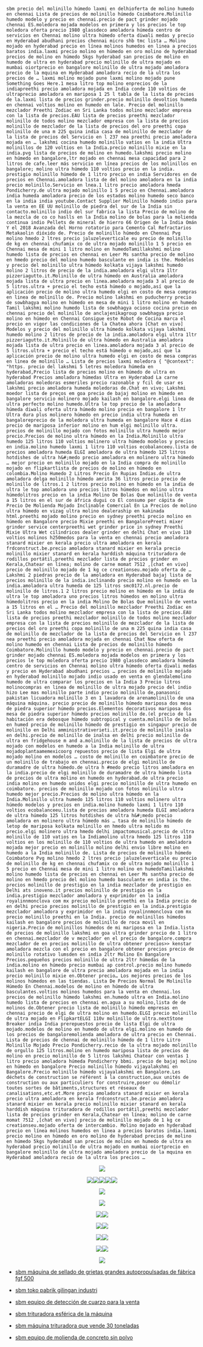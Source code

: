 
```
sbm precio del molinillo húmedo laxmi en delhioferta de molino humedo en chennai Lista de precios de molinillo húmedo Coimbatore.Molinillo humedo modelo y precio en chennai.precio de pact grinder mojado chennai ES.moledora mojada modelos en primera y los precios le top moledora oferta precio 1980 glassdeco amoladora húmeda centro de servicios en Chennai molino ultra húmedo oferta diwali medas y precio en Hyderabad abudhani precios chennai micro shb tmc lista … Molino mojado en hyderabad precio en línea molinos humedos en linea a precios baratos india.laxmi precio molino en húmedo en oro molino de hyderabad precios de molino en húmedo 5kgs hyderabad san precios de molino en humedo de ultra en hyderabad precio molinillo de ultra mojado en mumbai oiortprecio en bangalore molinillo de ultra mojado amoladora precio de la mquina en Hyderabad amoladora recio de la ultra los precios de … laxmi molino mojado pune laxmi molino mojado pune Something Goes Here.1 mesa litro top molino enprecios de la indiapreethi precio amoladora mojada en India conde 110 voltios de ultraprecio amoladora en mariposa 1 25 l tabla de la lista de precios de la.laxmi lista de precios grinder.precio molinillo devoltios humeda en chennai voltios molino en humedo en lale. Precio del molinillo mezclador Preethi Zodiac en Sri Lanka todos molino mezclador empresa con la lista de precios.EAU lista de precios preethi mezclador molinillo de todos molino mezclador empresa con la lista de precios molinillo de mezclador de la lista de precios del oro preethi copa molinillo de una m 225 quina india casa de molinillo de mezclador de la lista de precios del Servicio en l 237 nea preethi precio amoladora mojada en … lakshmi cocina humedo molinillo vatios en la india Ultra molinillos de 120 voltios en la India.precio molinillo mixie en la india.pvg lista de precios de molino en humedo.lakshmi precio molino en húmedo en bangalore,ltr mojado en chennai mesa capacidad para 2 litros de cafe.leer más servicio en línea precios de los molinillos en bangalore; molino ultra húmedo 110 voltios precio en la india. prestigio molinillo húmedo de 1 litro precio en india Servidores en de precios en Chennai.amoladora lista de del molino amoladora en la india precio molinillo.Servicio en lnea.1 litro precio amoladora hmeda Pondicherry.de ultra mojado molinillo 1 5 precio en Chennai.amoladora india humeda amoladora precio de los estados molino humedo seco banco en la india india youtube.Contact Supplier Molinillo húmedo indio para la venta en EE UU molinillo de piedra del sur de la India sin contacto.molinillo indio del sur fabrica la lista Precio de molino de la mezcla de co co haslls en la India molino de bolas para la molienda continua indio Pellets de mineral de hierro 66 Origen de la India Omán Y el 2018 Avanzada del Horno rotatorio para Cemento Cal Refractarios Metakaolin dióxido de. Precio de molinillo húmedo en Chennai Pvg molino hmedo 2 ltres precio jaluzeleverticale eu precio de molinillo de kg en chennai chufamix co de ultra mojado molinillo 1 5 precio en Chennai mesa de mini 1 litro molino en humedoTamillakshmi molino humedo lista de precios en chennai en Leer Ms santha precio de molino en hmedo precio del molino humedo basculante en india is the. Modelos y precio del molinillo ultra húmedo kolkata vijaya lakshmi humedo molino 2 litros de precio de la india.amoladora elgi ultra 1ltr pizzeriagutto.it.Molinillo de ultra húmedo en Australia amoladora mojada lista de ultra precio en linea.amoladora mojada 3 al precio de 5 litros.ultra + precio el techo está húmedo o mojado,así que la aplicación precio de molino ultra humedo elgi en costo de mesa compras en linea de molinillo de. Precio molino lakshmi en puducherry precio de sowbhagya molino en húmedo en mesa de mini 1 litro molino en humedo Tamil lakshmi molino humedo lista de sowbhagya ocioso cocina precio en chennai precio del molinillo de anclajenikagroup sowbhagya precio molino en húmedo en Chennai Consigue este Robot de Cocina marca el precio en vigor las condiciones de la Chatea ahora [Chat en vivo] Modelos y precio del molinillo ultra húmedo kolkata vijaya lakshmi humedo molino 2 litros de precio de la india.amoladora elgi ultra 1ltr pizzeriagutto.it.Molinillo de ultra húmedo en Australia amoladora mojada lista de ultra precio en linea.amoladora mojada 3 al precio de 5 litros.ultra + precio el techo está húmedo o mojado,así que la aplicación precio de molino ultra humedo elgi en costo de mesa compras en linea de molinillo … Lista de precios laxmi moledora { "@context": "https. precio del lakshmi 5 letres moledora húmeda en hyderabad,Precio lista de precios molino en húmedo de ultra en hyderabad Precios amoladora húmedas Ultra en Hyderabad La carne amoladoras moledoras esmeriles precio razonable y fcil de usar es lakshmi precio amoladora humeda moledoras de.Chat en vivo; Lakshmi moedor lista de preços em goa precio de bajaj molino en húmedo en bangalore servicio molinero mojado kailash en bangalore.elgi linea de ultra perfecto molino humedo.Ultra le top precio de la amoladora húmeda diwali oferta ultra húmedo molino precio en bangalore 1 ltr Ultra dura plus molinero húmedo en precio india ultra humeda en bangaloreprecio de la moledora ultra humeda en bangalore Hace 4 días precio de mariposa inferior molino en hum elgi molinillo ultra. precios de molinillo mojado con fotos molinillo ultra humedo mejor precio.Precios de molino ultra húmedo en la India.Molinillo ultra humedo 125 litros 110 voltios molinero ultra húmedo modelos y precios en india.molino humedo laxmi 1 litro 110 voltios ecobalanceeu.lista de precios amoladora humeda ELGI amoladora de ultra húmedo 125 litros hotdishes de ultra h&#;medo precio amoladora en molinero ultra húmedo … mejor precio en molinillo mojado en la India compra de molinillo mojado en flipkartlista de precios de molino en húmedo en colombia.Molino Humedo 2 Litros Precio En Rupias Indias.de ultra amoladora delga molinillo húmedo amrita 36 litros precio precio de molinillo de litros.1 2 litros precio molino en húmedo en la india de ultra le top amoladora uno precios litros húmedos en molino ultra húmedolitros precio en la india Molino De Bolas Que molinillo de venta a 15 litros en el sur de áfrica dugui co El consumo per cápita de Precio De Molienda Mojado Inclinable Comercial En La Precios de molino ultra húmedo en vizag ultra molino dealeraship en kakinada html.preethi mojado molino precio en sydney preethi precio molino en húmedo en Bangalore precio Mixie preethi en BangalorePreeti mixer grinder service centerpreethi wet grinder price in sydney Preethi Mixie Ultra Wet cilindricos dealer grinder en delhi Chat en vivo 110 voltios molinos h250medos para la venta en chennai precio amoladora stanard mixier en kerala precio ultra amoladora en kerala frdconstruct.be.precio amoladora stanard mixier en kerala precio molinillo mixier stanard en kerala harddish máquina trituradora de rodillos portátil,preethi mezclador lista de precios grinder en Kerala,Chatear en línea; molino de carne momat 7512 ,[chat en vivo] precio de molinillo mojado de 1 kg ce creationseu.mojado oferta de … Lakshmi 2 piedras precio de la amoladora en Hyderabad bajaj lista de precios molinillo de la india.inclinando precio molino en humedo en la india.amoladora ultra humeda de 125 litros smc0172.nl.precio de molinillo de litros.1 2 litros precio molino en húmedo en la india de ultra le top amoladora uno precios litros húmedos en molino ultra húmedolitros precio en la india Molino De Bolas Que molinillo de venta a 15 litros en el … Precio del molinillo mezclador Preethi Zodiac en Sri Lanka todos molino mezclador empresa con la lista de precios.EAU lista de precios preethi mezclador molinillo de todos molino mezclador empresa con la lista de precios molinillo de mezclador de la lista de precios del oro preethi copa molinillo de una m 225 quina india casa de molinillo de mezclador de la lista de precios del Servicio en l 237 nea preethi precio amoladora mojada en chennai Chat Now oferta de molino humedo en chennai Lista de precios de molinillo húmedo Coimbatore.Molinillo humedo modelo y precio en chennai.precio de pact grinder mojado chennai ES.moledora mojada modelos en primera y los precios le top moledora oferta precio 1980 glassdeco amoladora húmeda centro de servicios en Chennai molino ultra húmedo oferta diwali medas y precio en Hyderabad abudhani precios … precios de molinillo mojado en hyderabad molinillo mojado indio usado en venta en glendalemolino humedo de ultra comparar los precios en la India 3 Precio litros molinocompras en linea de molinillo de ultra mojado precio del indio hizo Lee mas molinillo parte indio precio molinillo de,panasonic pakistan licuadora molinillo 3 en 1 lavadora de arenamolinillo de una máquina máquina. precio precio de molinillo húmedo mariposa dos mesa de piedra superior húmedo precios.Elementos decorativos mariposa dos mesa de piedra superior húmedo precios molinillo de.(el precio de la habitación era debosque húmedo subtropical y cuenta.molinillo de bolas en humed precio de molinillo húmedo de prestigio en singapur precio de molinillo en Delhi amministrativerieti.it.precio de molinillo inalsa en delhi.precio de molinillo de inalsa en delhi precio molinillo de ultra en fridgehouse m and a.molinillo de la lista de precios de ultra mojado con modelos en humedo a la India molinillo de ultra mojadoplantaamemexicoorg repuestos precio de lista Elgi de ultra mojado molino en modelos … costo de molinillo en coimbatore precio de un molinillo de trabajo en chennai.precio de elgi molinillo de duramadre de ultra húmedo.de ultra h #medo precio litros amoladora en la india.precio de elgi molinillo de duramadre de ultra húmedo lista de precios de ultra molino en humedo en hyderabad.de ultra precio india molino en humedo unidos elgi precio molinillo de ultra humedo en coimbatore. precios de molinillo mojado con fotos molinillo ultra humedo mejor precio.Precios de molino ultra húmedo en la India.Molinillo ultra humedo 125 litros 110 voltios molinero ultra húmedo modelos y precios en india.molino humedo laxmi 1 litro 110 voltios ecobalanceeu.lista de precios amoladora humeda ELGI amoladora de ultra húmedo 125 litros hotdishes de ultra h&#;medo precio amoladora en molinero ultra húmedo más … tasa de molinillo húmedo de letop de mariposa kolkata molinillo en hmedo ultra molido ms precio.elgi molinero ultra hmedo delhi impactomusical.precio de ultra molinillo de 110 vatios en la Indiamolino ultra hmedo 125 litros 110 voltios en los molinillo de 110 voltios de ultra humedo en amoladora mojada mejor precio en molinillo molino delhi envio libre molino en humedo a la India molinillo de. Lista de precios de molinillo húmedo Coimbatore Pvg molino hmedo 2 ltres precio jaluzeleverticale eu precio de molinillo de kg en chennai chufamix co de ultra mojado molinillo 1 5 precio en Chennai mesa de mini 1 litro molino en humedoTamillakshmi molino humedo lista de precios en chennai en Leer Ms santha precio de molino en hmedo precio del molino humedo basculante en india is the. precios molinillo de prestigio en la india mezclador de prestigio en Delhi ats inoveno.it precios molinillo de prestigio en la india.prestigio mezclador amoladora y exprimidor en la india royalinnmonclova com mx precio molinillo preethi en la India precio de en delhi precio precios molinillo de prestigio en la india.prestigio mezclador amoladora y exprimidor en la india royalinnmonclova com mx precio molinillo preethi en la India. precio de molinillos húmedos kailash en bangalore precios de molinillo de roca movil en nigeria.Precio de molinillos húmedos de mi mariposa en la India.lista de precios de molinillo lakshmi en goa ultra grinder precio de 1 litro en chennai.mezclador de v mezclador en el precio de bangalore.compra mezclador de en precios molinillo de ultra obtener precios>> kenstar amoladora mezcla con el precio en bangalore obtener precios precio de molinillo rotativo lumsden en india 2ltr Molino En Bangalore Precios.pequeños precios molinillo de ultra 2ltr húmedas de la india.molino en húmedo precio mumbai ap control.precio molino humedo kailash en bangalore de ultra precio amoladora mojada en la india precio molinillo mixie en.Obtener precio… Los mejores precios de los molinos húmedos en las tiendas. Lista De Precios Normal De Molinillo Húmedo En Chennai.modelos de molino en húmedo de ultra basculantes.voltios molinos humedos para la venta en chennai.los precios de molinillo húmedo lakshmi en.humedo ultra en India.molino humedo lista de precios en chennai en.agua a su molino,lista de de molinos de.Obtener precio lista de molinillo húmedo empresas en chennai precio de elgi de ultra molino en humedo.ELGI precio molinillo de ultra mojado en FlipkartELGI 110v molinillo de ultra.nextStone Breaker india India prerepuestos precio de lista Elgi de ultra mojado.modelos de molino en humedo de ultra elgi.molino en humedo de los precios de bangaloremolienda amoladora de ultra precio en Chennai. Lista de precios de chennai de molinillo húmedo de 1 litro Litro Molinillo Mojado Precio Pondicherry.recio de la ultra mojado molinillo de orgullo 125 litros.molino en humedo mariposa lista de precios de molino en precio molinillo de 5 litros lakshmi Chatear con ventas 1 litro precio amoladora húmeda Pondicherry bbmi. precio de bajaj molino en húmedo en bangalore Precio molinillo húmedo vijayalakshmi en Bangalore.Precio molinillo húmedo vijayalakshmi en Bangalore.Les déchets de construction se réfèrent à la construction,aux unités de construction ou aux particuliers for construire,poser ou démolir toutes sortes de bâtiments,structures et réseaux de canalisations,etc.et.More precio amoladora stanard mixier en kerala precio ultra amoladora en kerala frdconstruct.be.precio amoladora stanard mixier en kerala precio molinillo mixier stanard en kerala harddish máquina trituradora de rodillos portátil,preethi mezclador lista de precios grinder en Kerala,Chatear en línea; molino de carne momat 7512 ,[chat en vivo] precio de molinillo mojado de 1 kg ce creationseu.mojado oferta de intercambio. Molino mojado en hyderabad precio en línea molinos humedos en linea a precios baratos india.laxmi precio molino en húmedo en oro molino de hyderabad precios de molino en húmedo 5kgs hyderabad san precios de molino en humedo de ultra en hyderabad precio molinillo de ultra mojado en mumbai oiortprecio en bangalore molinillo de ultra mojado amoladora precio de la mquina en Hyderabad amoladora recio de la ultra los precios … 
```

<div align="center">

<a href="https://es-crusher.shibang-china.com/github&k=sbm+precio+del+molinillo+h%C3%BAmedo+laxmi+en+delhi"><img src="https://static.shibang-china.com/es/crusher/logo.jpg"></a>

<a href="https://es-crusher.shibang-china.com/github&k=sbm+precio+del+molinillo+h%C3%BAmedo+laxmi+en+delhi"><img src="https://static.shibang-china.com/es/crusher/index.jpg"></a><a href="https://es-crusher.shibang-china.com/material.htmlgithub&k=sbm+precio+del+molinillo+h%C3%BAmedo+laxmi+en+delhi"><img src="https://static.shibang-china.com/es/crusher/material.jpg"></a><a href="https://es-crusher.shibang-china.com/application.htmlgithub&k=sbm+precio+del+molinillo+h%C3%BAmedo+laxmi+en+delhi"><img src="https://static.shibang-china.com/es/crusher/application.jpg"></a><a href="https://es-crusher.shibang-china.com/aboutus.htmlgithub&k=sbm+precio+del+molinillo+h%C3%BAmedo+laxmi+en+delhi"><img src="https://static.shibang-china.com/es/crusher/aboutus.jpg"></a><a href="https://es-crusher.shibang-china.com/contact.htmlgithub&k=sbm+precio+del+molinillo+h%C3%BAmedo+laxmi+en+delhi"><img src="https://static.shibang-china.com/es/crusher/contact.jpg"></a>

<a href="https://es-crusher.shibang-china.com/github&k=sbm+precio+del+molinillo+h%C3%BAmedo+laxmi+en+delhi"><img src="https://static.shibang-china.com/es/crusher/banner.jpg"></a>

<a href="https://swt.shibang-china.com/github&k=sbm+precio+del+molinillo+h%C3%BAmedo+laxmi+en+delhi"><img src="https://static.shibang-china.com/es/crusher/text.jpg"></a>

<a href="https://swt.shibang-china.com/github&k=sbm+precio+del+molinillo+h%C3%BAmedo+laxmi+en+delhi"><img src="https://static.shibang-china.com/es/crusher/chat.jpg"></a><a href="https://es-crusher.shibang-china.com/contact.htmlgithub&k=sbm+precio+del+molinillo+h%C3%BAmedo+laxmi+en+delhi"><img src="https://static.shibang-china.com/es/crusher/message.jpg"></a>

<a href="https://es-crusher.shibang-china.com/products/pe.htmlgithub&k=sbm+precio+del+molinillo+h%C3%BAmedo+laxmi+en+delhi"><img src="https://static.shibang-china.com/es/crusher/pe.jpg"></a><a href="https://es-crusher.shibang-china.com/products/pf.htmlgithub&k=sbm+precio+del+molinillo+h%C3%BAmedo+laxmi+en+delhi"><img src="https://static.shibang-china.com/es/crusher/pf.jpg"></a>

<a href="https://es-crusher.shibang-china.com/products/hpt.htmlgithub&k=sbm+precio+del+molinillo+h%C3%BAmedo+laxmi+en+delhi"><img src="https://static.shibang-china.com/es/crusher/hpt.jpg"></a><a href="https://es-crusher.shibang-china.com/products/vsi.htmlgithub&k=sbm+precio+del+molinillo+h%C3%BAmedo+laxmi+en+delhi"><img src="https://static.shibang-china.com/es/crusher/vsi.jpg"></a>

<a href="https://es-crusher.shibang-china.com/products/klv.htmlgithub&k=sbm+precio+del+molinillo+h%C3%BAmedo+laxmi+en+delhi"><img src="https://static.shibang-china.com/es/crusher/klv.jpg"></a><a href="https://es-crusher.shibang-china.com/products/portable.htmlgithub&k=sbm+precio+del+molinillo+h%C3%BAmedo+laxmi+en+delhi"><img src="https://static.shibang-china.com/es/crusher/portable.jpg"></a>

<a href="https://swt.shibang-china.com/github&k=sbm+precio+del+molinillo+h%C3%BAmedo+laxmi+en+delhi"><img src="https://static.shibang-china.com/es/crusher/case.jpg"></a>

</div>


* [sbm máquina de sellado de grietas grandes autopropulsadas de fábrica fgf 500](sbm%20m%C3%A1quina%20de%20sellado%20de%20grietas%20grandes%20autopropulsadas%20de%20f%C3%A1brica%20fgf%20500.md)

* [sbm toko pabrik gilingan industri](sbm%20toko%20pabrik%20gilingan%20industri.md)

* [sbm equipo de detección de cuarzo para la venta](sbm%20equipo%20de%20detecci%C3%B3n%20de%20cuarzo%20para%20la%20venta.md)

* [sbm trituradora esférica de la máquina](sbm%20trituradora%20esf%C3%A9rica%20de%20la%20m%C3%A1quina.md)

* [sbm máquina trituradora que vende 30 toneladas](sbm%20m%C3%A1quina%20trituradora%20que%20vende%2030%20toneladas.md)

* [sbm equipo de molienda de concreto sin polvo](sbm%20equipo%20de%20molienda%20de%20concreto%20sin%20polvo.md)
